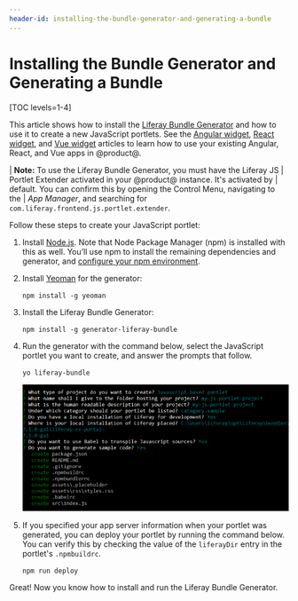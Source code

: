 ```yaml
---
header-id: installing-the-bundle-generator-and-generating-a-bundle
---
```


# Installing the Bundle Generator and Generating a Bundle

[TOC levels=1-4]

This article shows how to install the 
[Liferay Bundle Generator](https://www.npmjs.com/package/generator-liferay-bundle) 
and how to use it to create a new JavaScript portlets. See the 
[Angular widget](/docs/7-2/appdev/-/knowledge_base/a/angular-widget), 
[React widget](/docs/7-2/appdev/-/knowledge_base/a/react-widget), 
and 
[Vue widget](/docs/7-2/appdev/-/knowledge_base/a/vue-widget) 
articles to learn how to use your existing Angular, React, and Vue apps in 
@product@. 

| **Note:** To use the Liferay Bundle Generator, you must have the Liferay JS 
| Portlet Extender activated in your @product@ instance. It's activated by 
| default. You can confirm this by opening the Control Menu, navigating to the 
| *App Manager*, and searching for `com.liferay.frontend.js.portlet.extender`.

Follow these steps to create your JavaScript portlet:

1.  Install 
    [Node.js](http://nodejs.org/). 
    Note that Node Package Manager (npm) is installed with this as well. You’ll 
    use npm to install the remaining dependencies and generator, and 
    [configure your npm environment](/docs/7-2/reference/-/knowledge_base/r/setting-up-your-npm-environment).

2.  Install [Yeoman](http://yeoman.io/) for the generator:

        npm install -g yeoman

3.  Install the Liferay Bundle Generator:

        npm install -g generator-liferay-bundle

4.  Run the generator with the command below, select the JavaScript portlet you 
    want to create, and answer the prompts that follow.

        yo liferay-bundle

    ![Figure 1: The liferay-bundle generator prompts you for portlet options.](../../../images/liferay-bundle-generator-prompts.png)

5.  If you specified your app server information when your portlet was 
    generated, you can deploy your portlet by running the command below. You can 
    verify this by checking the value of the `liferayDir` entry in the portlet's 
    `.npmbuildrc`.

        npm run deploy

Great! Now you know how to install and run the Liferay Bundle Generator. 
